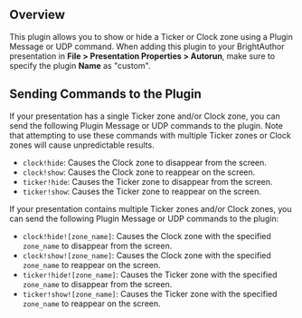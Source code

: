 Overview
--------
<p>This plugin allows you to show or hide a Ticker or Clock zone using a Plugin Message or UDP command. When adding this plugin to your BrightAuthor presentation in <strong>File > Presentation Properties > Autorun</strong>, make sure to specify the plugin <strong>Name</strong> as "custom".</p>

Sending Commands to the Plugin
-----------------------------
<p>If your presentation has a single Ticker zone and/or Clock zone, you can send the following Plugin Message or UDP commands to the plugin. Note that attempting to use these commands with multiple Ticker zones or Clock zones will cause unpredictable results.</p>
<ul>
<li><code>clock!hide</code>: Causes the Clock zone to disappear from the screen.</li>
<li><code>clock!show</code>: Causes the Clock zone to reappear on the screen.</li>
<li><code>ticker!hide</code>: Causes the Ticker zone to disappear from the screen.</li>
<li><code>ticker!show</code>: Causes the Ticker zone to reappear on the screen.</li>
</ul>

<p>If your presentation contains multiple Ticker zones and/or Clock zones, you can send the following Plugin Message or UDP commands to the plugin:</p>
<ul>
<li><code>clock!hide![zone_name]</code>: Causes the Clock zone with the specified <code>zone_name</code> to disappear from the screen.</li>
<li><code>clock!show![zone_name]</code>: Causes the Clock zone with the specified <code>zone_name</code> to reappear on the screen.</li>
<li><code>ticker!hide![zone_name]</code>: Causes the Ticker zone with the specified <code>zone_name</code> to disappear from the screen.</li>
<li><code>ticker!show![zone_name]</code>: Causes the Ticker zone with the specified <code>zone_name</code> to reappear on the screen.</li>
